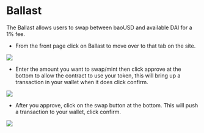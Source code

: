 # Ballast

The Ballast allows users to swap between baoUSD and available DAI for a 1% fee.

* From the front page click on Ballast to move over to that tab on the site.

![](https://lh5.googleusercontent.com/Zvtc0XVBdKnGKdDeVOEjDUe3sWK3PZ2eKhV5l\_nh6Ib5SLamK5OcqF0LO\_KQorghBTekx5OH4FfxTdV38cKbq-bqW5RtynaLZBKI\_Q1YlB9NpVXPIEX\_y-UYtQ\_jmfq6oxF4AQ5F)

* Enter the amount you want to swap/mint then click approve at the bottom to allow the contract to use your token, this will bring up a transaction in your wallet when it does click confirm.

![](https://lh5.googleusercontent.com/Xau39ktuBOSpPw6Glb0vvwAwtkx4kwLy\_kaAXcjYEgLfRcnbYFJ-sxcLQJLfC-u71youzo\_nphflqxEQZKDIl82bE8PgxWH0AvOfle10MeYUduxpQNzWBx8iZyYzS4tEFjW1lAEd)

* After you approve, click on the swap button at the bottom. This will push a transaction to your wallet, click confirm.

![](https://lh3.googleusercontent.com/tRMOKhw30jpuCiYulczo8smJi6\_Ji6lHNbh-5zDOEfX9-ekU4yAf\_HaufJcbWdzO6farpNH5IN89Sh0ogV5mEvfMcSIgNVAtHRx88SXvd6ehlwFAQ-i9QlP9qpyTX66MPVsBPBvY)
